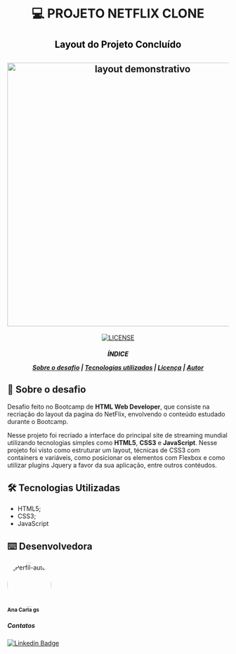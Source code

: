 <h1 align="center">

:computer: **PROJETO NETFLIX CLONE**

</h1>


<h2 align="center" style="color:black"> Layout do Projeto Concluído
<h2>

<h2 align="center">
<img alt="layout demonstrativo" src="https://github.com/Anacarlags/pagina-netflix-clone/blob/master/img/Captura%20de%20ecr%C3%A3%20de%202020-11-13%2014-11-05.png" width="600px">
</h2>

<p align="center">
    <a href="LICENSE">
        <img alt="LICENSE" src="https://img.shields.io/badge/license-MIT-%23fc8406">
    </a>
</p>

<h5 align="center">
<p style="color:black">ÍNDICE</p>

[Sobre o desafio](#-Sobre-o-desafio) | [Tecnologias utilizadas](#-Tecnologias-Utilizadas) | [Licença](#-Licença) | [Autor](#-Autor)

</h5>

## 🚀 Sobre o desafio

Desafio feito no Bootcamp de **HTML Web Developer**, que consiste na recriação do layout da pagina do NetFlix, envolvendo o conteúdo estudado durante o Bootcamp.

Nesse projeto foi recriado a interface do principal site de streaming mundial utilizando tecnologias simples como **HTML5**, **CSS3** e **JavaScript**. Nesse projeto foi visto como estruturar um layout, técnicas de CSS3 com containers e variáveis, como posicionar os elementos com Flexbox e como utilizar plugins Jquery a favor da sua aplicação, entre outros contéudos.

## 🛠️ Tecnologias Utilizadas

- HTML5;
- CSS3;
- JavaScript


## ⌨️ Desenvolvedora


<img style="border-radius: 50% " src="https://avatars3.githubusercontent.com/u/32022053?s=400&u=ec047bc2680e0cd5ba4f3d58ed413a24c88ad5b2&v=4" width="100px;" alt="Perfil-autor" ><br>
<sub><b>Ana Carla gs</b></sub>


##### Contatos
[![Linkedin Badge](https://img.shields.io/badge/-LinkedIn-blue?style=flat-square&logo=Linkedin&logoColor=white&link=https://www.linkedin.com/in/ana-carla-gs-lta)](https://www.linkedin.com/in/ana-carla-gs-lta)
